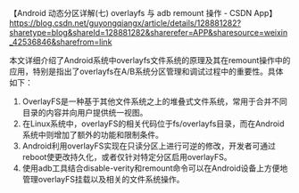 【Android 动态分区详解(七) overlayfs 与 adb remount 操作 - CSDN App】https://blog.csdn.net/guyongqiangx/article/details/128881282?sharetype=blog&shareId=128881282&sharerefer=APP&sharesource=weixin_42536846&sharefrom=link

本文详细介绍了Android系统中overlayfs文件系统的原理及其在remount操作中的应用，特别是指出了overlayfs在A/B系统分区管理和调试过程中的重要性。具体如下：

1. OverlayFS是一种基于其他文件系统之上的堆叠式文件系统，常用于合并不同目录的内容并向用户提供统一视图。
2. 在Linux系统中，overlayFS的相关代码位于fs/overlayfs目录，而在Android系统中则增加了额外的功能和限制条件。
3. Android利用overlayFS实现在只读分区上进行可逆的修改，开发者可通过reboot使更改持久化，或者仅针对特定分区启用overlayFS。
4. 使用adb工具结合disable-verity和remount命令可以在Android设备上方便地管理overlayFS挂载以及相关的文件系统操作。
